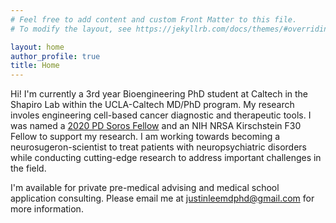 ```yaml
---
# Feel free to add content and custom Front Matter to this file.
# To modify the layout, see https://jekyllrb.com/docs/themes/#overriding-theme-defaults

layout: home
author_profile: true
title: Home
---
```


Hi! I'm currently a 3rd year Bioengineering PhD student at Caltech in the Shapiro Lab within the UCLA-Caltech MD/PhD program. My research involes engineering cell-based cancer diagnostic and therapeutic tools. I was named a [2020 PD Soros Fellow](https://www.pdsoros.org/meet-the-fellows/justin-lee) and an NIH NRSA Kirschstein F30 Fellow to support my research. I am working towards becoming a neurosugeron-scientist to treat patients with neuropsychiatric disorders while conducting cutting-edge research to address important challenges in the field. 

I'm available for private pre-medical advising and medical school application consulting. Please email me at [justinleemdphd@gmail.com](mailto:justinleemdphd@gmail.com) for more information. 